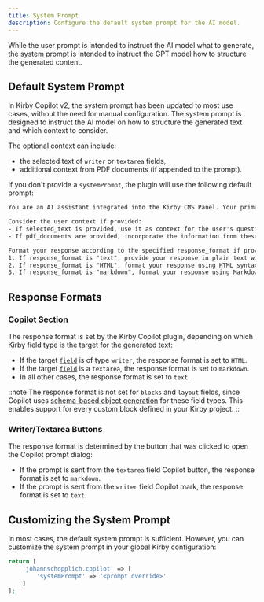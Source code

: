 ```yaml
---
title: System Prompt
description: Configure the default system prompt for the AI model.
---
```


While the user prompt is intended to instruct the AI model what to generate, the system prompt is intended to instruct the GPT model how to structure the generated content.

## Default System Prompt

In Kirby Copilot v2, the system prompt has been updated to most use cases, without the need for manual configuration. The system prompt is designed to instruct the AI model on how to structure the generated text and which context to consider.

The optional context can include:

- the selected text of `writer` or `textarea` fields,
- additional context from PDF documents (if appended to the prompt).

If you don't provide a `systemPrompt`, the plugin will use the following default prompt:

```txt
You are an AI assistant integrated into the Kirby CMS Panel. Your primary task is to help users generate content for various field types within the CMS. You must provide relevant and helpful content based on the user's question and the specified field type, while considering any provided context.

Consider the user context if provided:
- If selected_text is provided, use it as context for the user's question.
- If pdf_documents are provided, incorporate the information from these documents into your response as applicable.

Format your response according to the specified response_format if provided:
1. If response_format is "text", provide your response in plain text without any Markdown or HTML syntax.
2. If response_format is "HTML", format your response using HTML syntax. Only include the content that would go inside the <body> element. Use appropriate HTML tags to structure your response, including <h2> or <h3> tags for section headings.
3. If response_format is "markdown", format your response using Markdown syntax. Do not use backticks or any other wrapping characters around your response.
```

## Response Formats

### Copilot Section

The response format is set by the Kirby Copilot plugin, depending on which Kirby field type is the target for the generated text:

- If the target [`field`](/docs/copilot/configuration/section#field) is of type `writer`, the response format is set to `HTML`.
- If the target [`field`](/docs/copilot/configuration/section#field) is a `textarea`, the response format is set to `markdown`.
- In all other cases, the response format is set to `text`.

::note
The response format is not set for `blocks` and `layout` fields, since Copilot uses [schema-based object generation](/docs/copilot/usage/blocks-and-layouts) for these field types. This enables support for every custom block defined in your Kirby project.
::

### Writer/Textarea Buttons

The response format is determined by the button that was clicked to open the Copilot prompt dialog:

- If the prompt is sent from the `textarea` field Copilot button, the response format is set to `markdown`.
- If the prompt is sent from the `writer` field Copilot mark, the response format is set to `text`.

## Customizing the System Prompt

In most cases, the default system prompt is sufficient. However, you can customize the system prompt in your global Kirby configuration:

```php [config.php]
return [
    'johannschopplich.copilot' => [
        'systemPrompt' => '<prompt override>'
    ]
];
```
